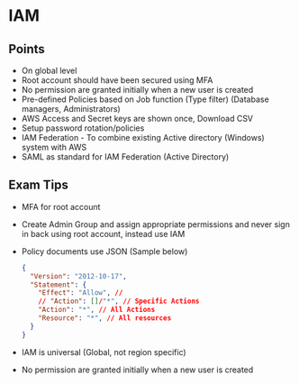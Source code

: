 # IAM

## Points

- On global level
- Root account should have been secured using MFA
- No permission are granted initially when a new user is created
- Pre-defined Policies based on Job function (Type filter) (Database managers, Administrators)
- AWS Access and Secret keys are shown once, Download CSV
- Setup password rotation/policies
- IAM Federation - To combine existing Active directory (Windows) system with AWS
- SAML as standard for IAM Federation (Active Directory)

## Exam Tips

- MFA for root account
- Create Admin Group and assign appropriate permissions and never sign in back using root account, instead use IAM
- Policy documents use JSON (Sample below)

  ```json
  {
    "Version": "2012-10-17",
    "Statement": {
      "Effect": "Allow", //
      // "Action": []/"*", // Specific Actions
      "Action": "*", // All Actions
      "Resource": "*", // All resources
    }
  }

- IAM is universal (Global, not region specific)
- No permission are granted initially when a new user is created